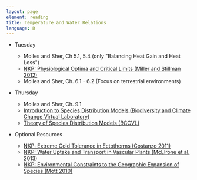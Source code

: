 ```yaml
---
layout: page
element: reading
title: Temperature and Water Relations
language: R
---
```


* Tuesday

  * Molles and Sher, Ch 5.1, 5.4 (only "Balancing Heat Gain and Heat Loss")
  * [NKP: Physiological Optima and Critical Limits (Miller and Stillman 2012)](https://www.nature.com/scitable/knowledge/library/physiological-optima-and-critical-limits-45749376)
  * Molles and Sher, Ch. 6.1 - 6.2 (Focus on terrestrial environments)

* Thursday
 
  * Molles and Sher, Ch. 9.1
  * [Introduction to Species Distribution Models (Biodiversity and Climate Change Virtual Laboratory)](https://support.bccvl.org.au/support/solutions/articles/6000161289-ecological-theory-of-species-distribution-models)
  * [Theory of Species Distribution Models (BCCVL)](https://support.bccvl.org.au/support/solutions/articles/6000161289-ecological-theory-of-species-distribution-models)
  
* Optional Resources

  * [NKP: Extreme Cold Tolerance in Ectotherms (Costanzo 2011)](https://www.nature.com/scitable/knowledge/library/extreme-cold-hardiness-in-ectotherms-24286275)
  * [NKP: Water Uptake and Transport in Vascular Plants (McElrone et al. 2013)](https://www.nature.com/scitable/knowledge/library/water-uptake-and-transport-in-vascular-plants-103016037)
  * [NKP: Environmental Constraints to the Geographic Expansion of Species (Mott 2010)](https://www.nature.com/scitable/knowledge/library/environmental-constraints-to-the-geographic-expansion-of-13236052)
